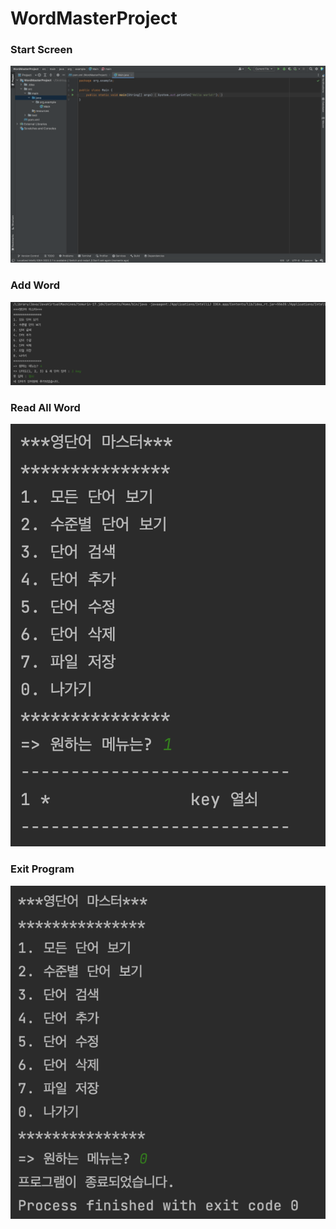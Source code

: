 # WordMasterProject

### Start Screen
<img src = "https://github.com/seongyoo/WordMasterProject/blob/master/screenshots/%E1%84%89%E1%85%B3%E1%84%8F%E1%85%B3%E1%84%85%E1%85%B5%E1%86%AB%E1%84%89%E1%85%A3%E1%86%BA%202022-09-03%20%E1%84%8B%E1%85%A9%E1%84%92%E1%85%AE%202.31.23.png?raw=true">

### Add Word
<img src = "https://github.com/seongyoo/WordMasterProject/blob/master/screenshots/%E1%84%89%E1%85%B3%E1%84%8F%E1%85%B3%E1%84%85%E1%85%B5%E1%86%AB%E1%84%89%E1%85%A3%E1%86%BA%202022-09-03%20%E1%84%8B%E1%85%A9%E1%84%92%E1%85%AE%208.24.59.png?raw=true">

### Read All Word
<img src = "https://github.com/seongyoo/WordMasterProject/blob/master/screenshots/%E1%84%89%E1%85%B3%E1%84%8F%E1%85%B3%E1%84%85%E1%85%B5%E1%86%AB%E1%84%89%E1%85%A3%E1%86%BA%202022-09-03%20%E1%84%8B%E1%85%A9%E1%84%92%E1%85%AE%208.25.53.png?raw=true">

### Exit Program
<img src = "https://github.com/seongyoo/WordMasterProject/blob/master/screenshots/%E1%84%89%E1%85%B3%E1%84%8F%E1%85%B3%E1%84%85%E1%85%B5%E1%86%AB%E1%84%89%E1%85%A3%E1%86%BA%202022-09-03%20%E1%84%8B%E1%85%A9%E1%84%92%E1%85%AE%208.26.04.png?raw=true">
